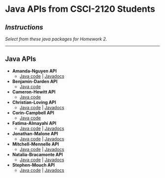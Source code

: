 # Java APIs from CSCI-2120 Students

## *Instructions*
*Select from these java packages for Homework 2.*

---


## Java APIs

+ **Amanda-Nguyen API**
    + [Java code](https://github.com/scalemailted/csci2120-apis/tree/master/apis/Amanda-Nguyen/ItemSystem/src)
    | [Javadocs](https://scalemailted.github.io/csci2120-apis/apis/Amanda-Nguyen/ItemSystem/docs/package-summary.html)
+ **Benjamin-Darden API**
    + [Java code](https://github.com/scalemailted/csci2120-apis/tree/master/apis/Benjamin-Darden/Benjamin-Darden-API/)
+ **Cameron-Hewitt API**
    + [Java code](https://github.com/scalemailted/csci2120-apis/tree/master/apis/Cameron-Hewitt/HW01/src/com/company)
 + **Christian-Loving API**
    + [Java code](https://github.com/scalemailted/csci2120-apis/tree/master/apis/Christian-Loving/CSCI2120_HW1/src)
    | [Javadocs](https://scalemailted.github.io/csci2120-apis/apis/Christian-Loving/CSCI2120_HW1/docs/package-summary.html)
 + **Corin-Campbell API**
    + [Java code](https://github.com/scalemailted/csci2120-apis/tree/master/apis/Corin-Campbell/GameHw1/src)
 + **Fatima-Almayahi API**
    + [Java code](https://github.com/scalemailted/csci2120-apis/tree/master/apis/Fatima-Almayahi/Fatima-Almayahi-API/)
    | [Javadocs](https://scalemailted.github.io/csci2120-apis/apis/Fatima-Almayahi/Fatima-Almayahi-API/javadoc/package-summary.html)
 + **Jonathan-Malone API**
    + [Java code](https://github.com/scalemailted/csci2120-apis/tree/master/apis/Jonathan-Malone/Jonathan-Malone-API/src/)
    | [Javadocs](https://scalemailted.github.io/csci2120-apis/apis/Jonathan-Malone/Jonathan-Malone-API/javadoc/PetStoreAPI/)
 + **Mitchell-Mennelle API**
    + [Java code](https://github.com/scalemailted/csci2120-apis/tree/master/apis/Mitchell-Mennelle/MetalShop/src/MetalShopAPI/)
    | [Javadocs](https://scalemailted.github.io/csci2120-apis/apis/Mitchell-Mennelle/MetalShop/JavaDoc/)
 + **Natalia-Bracamonte API**
    + [Java code](https://github.com/scalemailted/csci2120-apis/tree/master/apis/Natalia-Bracamonte/Natalia-Bracamonte-API/)
    | [Javadocs](https://scalemailted.github.io/csci2120-apis/apis/Natalia-Bracamonte/Natalia-Bracamonte-API/docs/)
 + **Stephen-Mouch API**
    + [Java code](https://github.com/scalemailted/csci2120-apis/tree/master/apis/Stephen-Mouch/RPG%20Item%20System/src)
    | [Javadocs](https://scalemailted.github.io/csci2120-apis/apis/Stephen-Mouch/RPG%20Item%20System/docs/)








